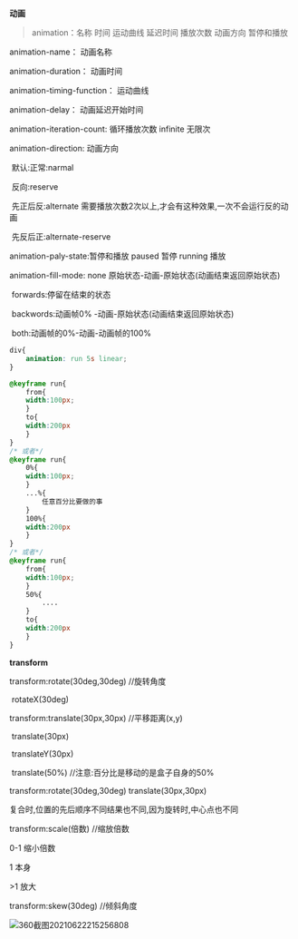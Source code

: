 **动画**

> animation：名称 时间 运动曲线 延迟时间 播放次数 动画方向 暂停和播放

animation-name： 动画名称

animation-duration： 动画时间

animation-timing-function：	运动曲线

animation-delay：	动画延迟开始时间

animation-iteration-count:	循环播放次数	 infinite 无限次

animation-direction:  动画方向

​				默认:正常:narmal

​						反向:reserve

​						先正后反:alternate	需要播放次数2次以上,才会有这种效果,一次不会运行反的动画

​						先反后正:alternate-reserve

animation-paly-state:暂停和播放	 paused 暂停  	running 播放

animation-fill-mode:	none 原始状态-动画-原始状态(动画结束返回原始状态)

​											forwards:停留在结束的状态

​											backwords:动画帧0% -动画-原始状态(动画结束返回原始状态)



​											both:动画帧的0%-动画-动画帧的100%

```css
div{
	animation: run 5s linear;
}

@keyframe run{
 	from{
 	width:100px;
 	}
 	to{
 	width:200px
 	}
}
/* 或者*/
@keyframe run{
 	0%{
 	width:100px;
 	}
    ...%{
        任意百分比要做的事
    }
 	100%{
 	width:200px
 	}
}
/* 或者*/
@keyframe run{
 	from{
 	width:100px;
 	}
    50%{
        ....
    }
 	to{
 	width:200px
 	}
}
```

**transform**

transform:rotate(30deg,30deg)	//旋转角度

​					rotateX(30deg)

transform:translate(30px,30px)	//平移距离(x,y)

​					translate(30px)

​					translateY(30px)

​					translate(50%)	//注意:百分比是移动的是盒子自身的50%

transform:rotate(30deg,30deg) translate(30px,30px)

复合时,位置的先后顺序不同结果也不同,因为旋转时,中心点也不同

transform:scale(倍数)	//缩放倍数

0-1  缩小倍数

1 本身

\>1 放大

transform:skew(30deg)		//倾斜角度

![360截图20210622215256808](C:\Users\administer\Documents\360截图\360截图20210622215256808.jpg)

